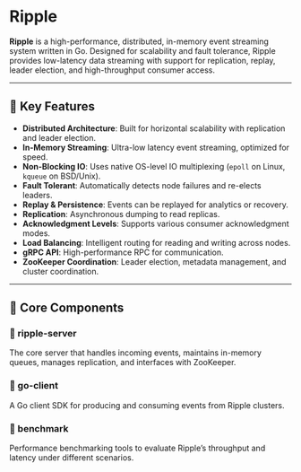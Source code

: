 # Ripple

**Ripple** is a high-performance, distributed, in-memory event streaming system written in Go. Designed for scalability and fault tolerance, Ripple provides low-latency data streaming with support for replication, replay, leader election, and high-throughput consumer access.

---

## 🚀 Key Features

- **Distributed Architecture**: Built for horizontal scalability with replication and leader election.
- **In-Memory Streaming**: Ultra-low latency event streaming, optimized for speed.
- **Non-Blocking IO**: Uses native OS-level IO multiplexing (`epoll` on Linux, `kqueue` on BSD/Unix).
- **Fault Tolerant**: Automatically detects node failures and re-elects leaders.
- **Replay & Persistence**: Events can be replayed for analytics or recovery.
- **Replication**: Asynchronous dumping to read replicas.
- **Acknowledgment Levels**: Supports various consumer acknowledgment modes.
- **Load Balancing**: Intelligent routing for reading and writing across nodes.
- **gRPC API**: High-performance RPC for communication.
- **ZooKeeper Coordination**: Leader election, metadata management, and cluster coordination.

---

## 🧱 Core Components

### 🔹 ripple-server
The core server that handles incoming events, maintains in-memory queues, manages replication, and interfaces with ZooKeeper.

### 🔹 go-client
A Go client SDK for producing and consuming events from Ripple clusters.

### 🔹 benchmark
Performance benchmarking tools to evaluate Ripple’s throughput and latency under different scenarios.

